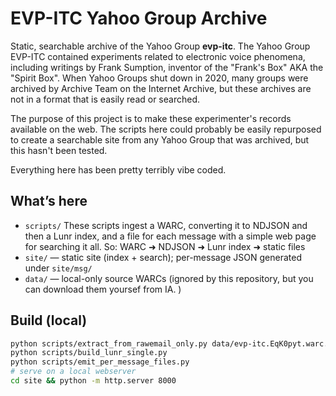 # EVP-ITC Yahoo Group Archive

Static, searchable archive of the Yahoo Group **evp-itc**.  The  Yahoo Group EVP-ITC contained experiments related to electronic voice phenomena, including writings by Frank Sumption, inventor of the "Frank's Box" AKA the "Spirit Box".  When Yahoo Groups shut down in 2020, many groups were archived by Archive Team on the Internet Archive, but these archives are not in a format that is easily read or searched.

The purpose of this project is to make these experimenter's records available on the web. The scripts here could probably be easily repurposed to create a searchable site from any Yahoo Group that was archived, but this hasn't been tested.

Everything here has been pretty terribly vibe coded.  

## What’s here
- `scripts/` These scripts ingest a WARC, converting it to NDJSON and then a Lunr index, and a file for each message with a simple web page for searching it all. So:  WARC ➜ NDJSON ➜ Lunr index ➜ static files
- `site/` — static site (index + search); per-message JSON generated under `site/msg/`
- `data/` — local-only source WARCs (ignored by this repository, but you can download them yoursef from IA. )

## Build (local)
```bash
python scripts/extract_from_rawemail_only.py data/evp-itc.EqK0pyt.warc.gz
python scripts/build_lunr_single.py
python scripts/emit_per_message_files.py
# serve on a local webserver
cd site && python -m http.server 8000
